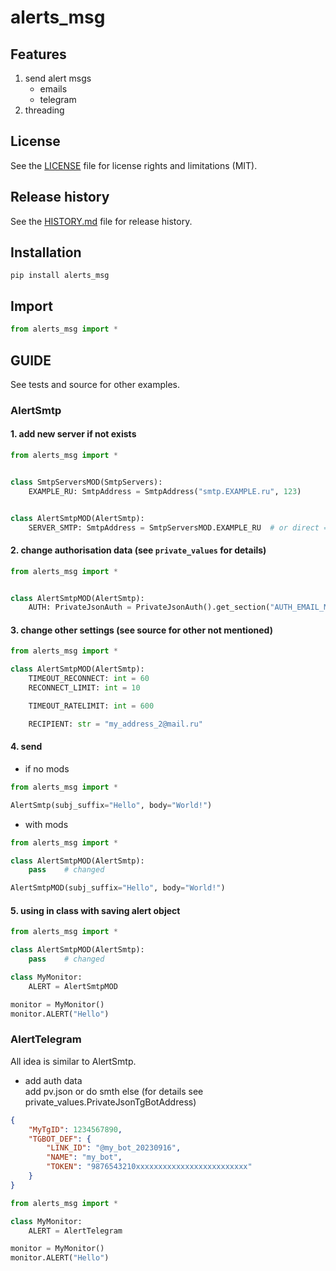 # alerts_msg


## Features
1. send alert msgs
    * emails
    * telegram
2. threading


## License
See the [LICENSE](LICENSE) file for license rights and limitations (MIT).


## Release history
See the [HISTORY.md](HISTORY.md) file for release history.


## Installation
```commandline
pip install alerts_msg
```

## Import
```python
from alerts_msg import *
```


## GUIDE
See tests and source for other examples.

### AlertSmtp

#### 1. add new server if not exists

```python
from alerts_msg import *


class SmtpServersMOD(SmtpServers):
    EXAMPLE_RU: SmtpAddress = SmtpAddress("smtp.EXAMPLE.ru", 123)


class AlertSmtpMOD(AlertSmtp):
    SERVER_SMTP: SmtpAddress = SmtpServersMOD.EXAMPLE_RU  # or direct =SmtpAddress("smtp.EXAMPLE.ru", 123)
```

#### 2. change authorisation data (see `private_values` for details)
```python
from alerts_msg import *


class AlertSmtpMOD(AlertSmtp):
    AUTH: PrivateJsonAuth = PrivateJsonAuth().get_section("AUTH_EMAIL_MOD")
```

#### 3. change other settings (see source for other not mentioned)
```python
from alerts_msg import *

class AlertSmtpMOD(AlertSmtp):
    TIMEOUT_RECONNECT: int = 60
    RECONNECT_LIMIT: int = 10

    TIMEOUT_RATELIMIT: int = 600

    RECIPIENT: str = "my_address_2@mail.ru"
```

#### 4. send
* if no mods
```python
from alerts_msg import *

AlertSmtp(subj_suffix="Hello", body="World!")
```

* with mods
```python
from alerts_msg import *

class AlertSmtpMOD(AlertSmtp):
    pass    # changed

AlertSmtpMOD(subj_suffix="Hello", body="World!")
```

#### 5. using in class with saving alert object
```python
from alerts_msg import *

class AlertSmtpMOD(AlertSmtp):
    pass    # changed

class MyMonitor:
    ALERT = AlertSmtpMOD

monitor = MyMonitor()
monitor.ALERT("Hello")
```

### AlertTelegram
All idea is similar to AlertSmtp.

* add auth data  
add pv.json or do smth else (for details see private_values.PrivateJsonTgBotAddress)
```json
{
    "MyTgID": 1234567890,
    "TGBOT_DEF": {
        "LINK_ID": "@my_bot_20230916",
        "NAME": "my_bot",
        "TOKEN": "9876543210xxxxxxxxxxxxxxxxxxxxxxxxx"
    }
}
```

```python
from alerts_msg import *

class MyMonitor:
    ALERT = AlertTelegram

monitor = MyMonitor()
monitor.ALERT("Hello")
```
